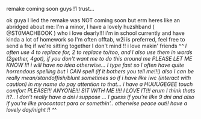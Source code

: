 remake coming soon guys !1 trust...

ok guya I lied the remake was NOT coming soon but erm heres like an abridged about me:
I'm a minor, I have a lovely huzshband ( @ST0MACHBOOK ) who i love dearly!!! i'm in school currently and have kinda a lot of homework so I'm often offtab, w2i is preferred, feel free to send a frq if we're sitting together I don't mind !! i love makin' friends ^_^ 
I often use 4 to replace for, 2 to replace to/too, and I also use them in words (2gether, 4got), if you don't want me to do this around me PLEASE LET ME KNOW !!! i will have no idea otherwise...
I type fast so I often have quite horrendous spelling but i CAN spell (if it bothers you tell me!!!)
also I can be really mean/standoffish/blunt sometimes so if i have like iwc (interact with caution) in my name do pay attention to that...
i have a HUUUGEGEE touch comfort PLEASE!!! ANYONE!!! SIT WITH ME !!!! I LOVE IT!!!
  erum I think thats it?.. I don't really have a dni i suppose ... I guess if you're like 9 dni and also if you're like procontact para or somethin'.. otherwise peace out!! have a lovely day/night !! ^_^
